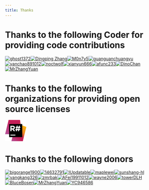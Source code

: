 ```yaml
---
title: Thanks
---
```


# Thanks to the following Coder for providing code contributions

<p><a style="border:0" href="https://github.com/ghost1372" target="_blank" rel="noopener"><img width="64" height="64" src="https://avatars0.githubusercontent.com/u/9213496?s=400&amp;v=4" alt="ghost1372"></a><a style="border:0" href="https://github.com/DingpingZhang" target="_blank" rel="noopener"><img width="64" height="64" src="https://avatars0.githubusercontent.com/u/8541016?s=400&v=4" alt="Dingping Zhang"></a><a style="border:0" href="https://github.com/M0n7y5" target="_blank" rel="noopener"><img width="64" height="64" src="https://avatars0.githubusercontent.com/u/17201053?s=400&v=4" alt="M0n7y5"></a><a style="border:0" href="https://github.com/guanguanchuangyu" target="_blank" rel="noopener"><img width="64" height="64" src="https://avatars1.githubusercontent.com/u/25916858?s=400&v=4" alt="guanguanchuangyu"></a><a style="border:0" href="https://github.com/yanchao891012" target="_blank" rel="noopener"><img width="64" height="64" src="https://avatars0.githubusercontent.com/u/16846702?s=400&v=4" alt="yanchao891012"></a><a style="border:0" href="https://github.com/noctwolf" target="_blank" rel="noopener"><img width="64" height="64" src="https://avatars3.githubusercontent.com/u/21022467?s=400&v=4" alt="noctwolf"></a><a style="border:0" href="https://github.com/xianyun666" target="_blank" rel="noopener"><img width="64" height="64" src="https://avatars1.githubusercontent.com/u/22339210?s=400&v=4" alt="xianyun666"></a><a style="border:0" href="https://github.com/afunc233" target="_blank" rel="noopener"><img width="64" height="64" src="https://avatars1.githubusercontent.com/u/19919631?s=400&v=4" alt="afunc233"></a><a style="border:0" href="https://github.com/DinoChan" target="_blank" rel="noopener"><img width="64" height="64" src="https://avatars1.githubusercontent.com/u/6076257?s=400&v=4" alt="DinoChan"></a><a style="border:0" href="https://github.com/MrZhangYuan" target="_blank" rel="noopener"><img width="64" height="64" src="https://avatars2.githubusercontent.com/u/16384123?s=400&v=4" alt="MrZhangYuan"></a></p>

# Thanks to the following organizations for providing open source licenses

<p><a style="border:0" href="https://www.jetbrains.com/?from=HandyControl" target="_blank" rel="noopener"><img width="70" height="70" src="https://raw.githubusercontent.com/HandyOrg/HandyOrgResource/master/HandyControl/Resources/resharper_logo.png" alt="JetBrains"></a></p>

# Thanks to the following donors

<p><a style="border:0" href="https://github.com/bigorange1900" target="_blank" rel="noopener"><img width="64" height="64" src="https://avatars1.githubusercontent.com/u/49062011?s=400&v=4" alt="bigorange1900"></a><a style="border:0" href="https://github.com/14632791" target="_blank" rel="noopener"><img width="64" height="64" src="https://avatars3.githubusercontent.com/u/27358331?s=400&v=4" alt="14632791"></a><a style="border:0" href="https://github.com/IUpdatable" target="_blank" rel="noopener"><img width="64" height="64" src="https://avatars2.githubusercontent.com/u/51181716?s=400&v=4" alt="IUpdatable"></a><a style="border:0" href="https://github.com/maplewei" target="_blank" rel="noopener"><img width="64" height="64" src="https://avatars1.githubusercontent.com/u/13778095?s=400&v=4" alt="maplewei"></a><a style="border:0" href="https://github.com/sunshang-hl" target="_blank" rel="noopener"><img width="64" height="64" src="https://avatars1.githubusercontent.com/u/34593206?s=400&v=4" alt="sunshang-hl"></a><a style="border:0" href="https://github.com/yangkang326" target="_blank" rel="noopener"><img width="64" height="64" src="https://avatars1.githubusercontent.com/u/51224259?s=400&v=4" alt="yangkang326"></a><a style="border:0" href="https://github.com/zmrbak" target="_blank" rel="noopener"><img width="64" height="64" src="https://avatars3.githubusercontent.com/u/7257543?s=400&v=4" alt="zmrbak"></a><a style="border:0" href="https://github.com/AFei19911012" target="_blank" rel="noopener"><img width="64" height="64" src="https://avatars0.githubusercontent.com/u/31465314?s=400&v=4" alt="AFei19911012"></a><a style="border:0" href="https://github.com/wayne2006" target="_blank" rel="noopener"><img width="64" height="64" src="https://avatars0.githubusercontent.com/u/21210915?s=400&v=4" alt="wayne2006"></a><a style="border:0" href="https://github.com/towerDLH" target="_blank" rel="noopener"><img width="64" height="64" src="https://avatars1.githubusercontent.com/u/53053537?s=400&v=4" alt="towerDLH"></a><a style="border:0" href="https://github.com/BluceBosen" target="_blank" rel="noopener"><img width="64" height="64" src="https://avatars3.githubusercontent.com/u/24750822?s=400&v=4" alt="BluceBosen"></a><a style="border:0" href="https://github.com/MrZhangYuan" target="_blank" rel="noopener"><img width="64" height="64" src="https://avatars2.githubusercontent.com/u/16384123?s=400&v=4" alt="MrZhangYuan"></a><a style="border:0" href="https://github.com/YC946586" target="_blank" rel="noopener"><img width="64" height="64" src="https://avatars2.githubusercontent.com/u/49895722?s=400&v=4" alt="YC946586"></a></p>